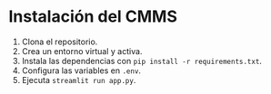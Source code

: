 # Instalación del CMMS

1. Clona el repositorio.
2. Crea un entorno virtual y activa.
3. Instala las dependencias con `pip install -r requirements.txt`.
4. Configura las variables en `.env`.
5. Ejecuta `streamlit run app.py`.
